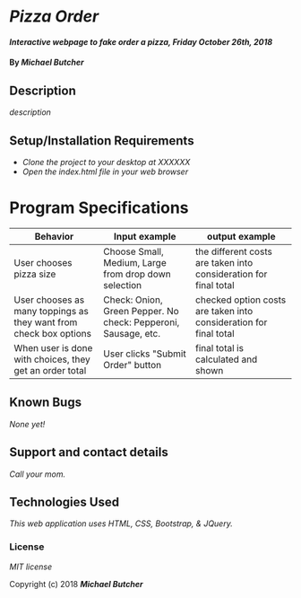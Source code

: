 # _Pizza Order_

#### _Interactive webpage to fake order a pizza, Friday October 26th, 2018_

#### By _**Michael Butcher**_

## Description

_description_

## Setup/Installation Requirements

* _Clone the project to your desktop at XXXXXX_
* _Open the index.html file in your web browser_

# Program Specifications

| Behavior | Input example | output example  |
|---|---|---|
| User chooses pizza size | Choose Small, Medium, Large from drop down selection | the different costs are taken into consideration for final total |
| User chooses as many toppings as they want from check box options | Check: Onion, Green Pepper.  No check: Pepperoni, Sausage, etc. | checked option costs are taken into consideration for final total |
| When user is done with choices, they get an order total| User clicks "Submit Order" button | final total is calculated and shown |

## Known Bugs

_None yet!_

## Support and contact details

_Call your mom._

## Technologies Used

_This web application uses HTML, CSS, Bootstrap, & JQuery._

### License

*MIT license*

Copyright (c) 2018 **_Michael Butcher_**
